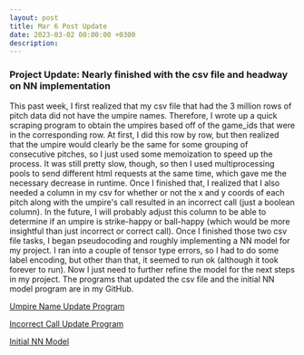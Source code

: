 ```yaml
---
layout: post
title: Mar 6 Post Update
date: 2023-03-02 00:00:00 +0300
description: 
---
```


### Project Update: Nearly finished with the csv file and headway on NN implementation

This past week, I first realized that my csv file that had the 3 million rows of pitch data did not have the umpire names. Therefore, I wrote up a quick scraping program to obtain the umpires based off of the game_ids that were in the corresponding row. At first, I did this row by row, but then realized that the umpire would clearly be the same for some grouping of consecutive pitches, so I just used some memoization to speed up the process. It was still pretty slow, though, so then I used multiprocessing pools to send different html requests at the same time, which gave me the necessary decrease in runtime. Once I finished that, I realized that I also needed a column in my csv for whether or not the x and y coords of each pitch along with the umpire's call resulted in an incorrect call (just a boolean column). In the future, I will probably adjust this column to be able to determine if an umpire is strike-happy or ball-happy (which would be more insightful than just incorrect or correct call). Once I finished those two csv file tasks, I began pseudocoding and roughly implementing a NN model for my project. I ran into a couple of tensor type errors, so I had to do some label encoding, but other than that, it seemed to run ok (although it took forever to run). Now I just need to further refine the model for the next steps in my project. The programs that updated the csv file and the initial NN model program are in my GitHub.   


[Umpire Name Update Program](https://github.com/COMS-BC3997-SP23/website-AidanNEichman/blob/main/update_csv_for_umpires.py)

[Incorrect Call Update Program](https://github.com/COMS-BC3997-SP23/website-AidanNEichman/blob/main/update_data_with_incorrect_calls.py)

[Initial NN Model](https://github.com/COMS-BC3997-SP23/website-AidanNEichman/blob/main/nn_model_v1.py)



